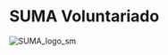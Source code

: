 # SUMA Voluntariado

![SUMA_logo_sm](https://user-images.githubusercontent.com/57541142/76793274-119de480-67c5-11ea-917e-3cda6800be68.png)
